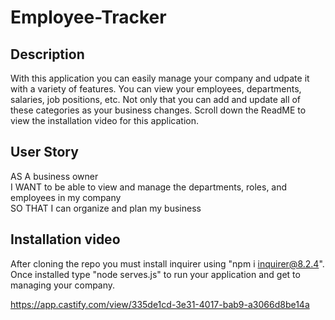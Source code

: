 # Employee-Tracker

## Description
 With this application you can easily manage your company and udpate it with a variety of features. You can view your employees, departments, salaries, job positions, etc. Not only that you can add and update all of these categories as your business changes. Scroll down the ReadME to view the installation video for this application. 



## User Story

AS A business owner  
I WANT to be able to view and manage the departments, roles, and employees in my company  
SO THAT I can organize and plan my business  


## Installation video

After cloning the repo you must install inquirer using "npm i inquirer@8.2.4". 
Once installed type "node serves.js" to run your application and get to managing your company. 

https://app.castify.com/view/335de1cd-3e31-4017-bab9-a3066d8be14a
